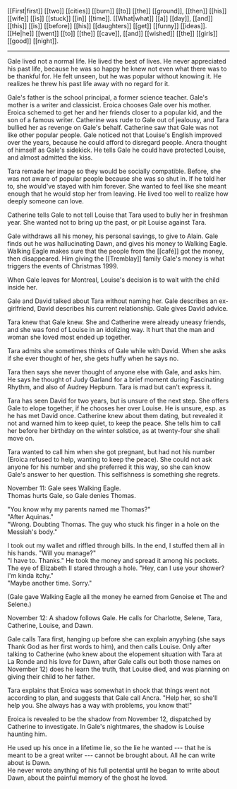 [[First|first]] [[two]] [[cities]] [[burn]] [[to]] [[the]] [[ground]], [[then]] [[his]] [[wife]] [[is]] [[stuck]] [[in]] [[time]]. [[What|what]] [[a]] [[day]], [[and]] [[this]] [[is]] [[before]] [[his]] [[daughters]] [[get]] [[funny]] [[ideas]]. [[He|he]] [[went]] [[to]] [[the]] [[cave]], [[and]] [[wished]] [[the]] [[girls]] [[good]] [[night]].
* * *
Gale lived not a normal life. He lived the best of lives. He never appreciated his past life, because he was so happy he knew not even what there was to be thankful for. He felt unseen, but he was popular without knowing it. He realizes he threw his past life away with no regard for it.  
  
Gale's father is the school principal, a former science teacher. Gale's mother is a writer and classicist. Eroica chooses Gale over his mother. Eroica schemed to get her and her friends closer to a popular kid, and the son of a famous writer. Catherine was rude to Gale out of jealousy, and Tara bullied her as revenge on Gale's behalf. Catherine saw that Gale was not like other popular people. Gale noticed not that Louise's English improved over the years, because he could afford to disregard people. Ancra thought of himself as Gale's sidekick. He tells Gale he could have protected Louise, and almost admitted the kiss.  
  
Tara remade her image so they would be socially compatible. Before, she was not aware of popular people because she was so shut in. If he told her to, she would've stayed with him forever. She wanted to feel like she meant enough that he would stop her from leaving. He lived too well to realize how deeply someone can love.  
  
Catherine tells Gale to not tell Louise that Tara used to bully her in freshman year. She wanted not to bring up the past, or pit Louise against Tara.  
  
Gale withdraws all his money, his personal savings, to give to Alain. Gale finds out he was hallucinating Dawn, and gives his money to Walking Eagle. Walking Eagle makes sure that the people from the [[café]] got the money, then disappeared. Him giving the [[Tremblay]] family Gale's money is what triggers the events of Christmas 1999.  
  
When Gale leaves for Montreal, Louise's decision is to wait with the child inside her.  
  
Gale and David talked about Tara without naming her. Gale describes an ex-girlfriend, David describes his current relationship. Gale gives David advice.  
  
Tara knew that Gale knew. She and Catherine were already uneasy friends, and she was fond of Louise in an idolizing way. It hurt that the man and woman she loved most ended up together.  
  
Tara admits she sometimes thinks of Gale while with David. When she asks if she ever thought of her, she gets huffy when he says no.  
  
Tara then says she never thought of anyone else with Gale, and asks him. He says he thought of Judy Garland for a brief moment during Fascinating Rhythm, and also of Audrey Hepburn. Tara is mad but can't express it.  
  
Tara has seen David for two years, but is unsure of the next step. She offers Gale to elope together, if he chooses her over Louise. He is unsure, esp. as he has met David once. Catherine knew about them dating, but revealed it not and warned him to keep quiet, to keep the peace. She tells him to call her before her birthday on the winter solstice, as at twenty-four she shall move on.  
  
Tara wanted to call him when she got pregnant, but had not his number (Eroica refused to help, wanting to keep the peace). She could not ask anyone for his number and she preferred it this way, so she can know Gale's answer to her question. This selfishness is something she regrets.  
  
November 11: Gale sees Walking Eagle.  
Thomas hurts Gale, so Gale denies Thomas.  
  
"You know why my parents named me Thomas?"  
"After Aquinas."  
"Wrong. Doubting Thomas. The guy who stuck his finger in a hole on the Messiah's body."  
  
  
I took out my wallet and riffled through bills. In the end, I stuffed them all in his hands. "Will you manage?"  
"I have to. Thanks." He took the money and spread it among his pockets. The eye of Elizabeth II stared through a hole. "Hey, can I use your shower? I'm kinda itchy."  
"Maybe another time. Sorry."  
  
(Gale gave Walking Eagle all the money he earned from Genoise et The and Selene.)  
  
November 12: A shadow follows Gale. He calls for Charlotte, Selene, Tara, Catherine, Louise, and Dawn.  
  
Gale calls Tara first, hanging up before she can explain anyyhing (she says Thank God as her first words to him), and then calls Louise. Only after talking to Catherine (who knew about the elopement situation with Tara at La Ronde and his love for Dawn, after Gale calls out both those names on November 12) does he learn the truth, that Louise died, and was planning on giving their child to her father.  
  
Tara explains that Eroica was somewhat in shock that things went not according to plan, and suggests that Gale call Ancra. "Help her, so she'll help you. She always has a way with problems, you know that!"  
  
Eroica is revealed to be the shadow from November 12, dispatched by Catherine to investigate. In Gale's nightmares, the shadow is Louise haunting him.  
  
He used up his once in a lifetime lie, so the lie he wanted --- that he is meant to be a great writer --- cannot be brought about. All he can write about is Dawn.  
He never wrote anything of his full potential until he began to write about Dawn, about the painful memory of the ghost he loved.